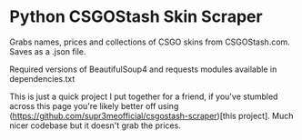 # Python CSGOStash Skin Scraper

Grabs names, prices and collections of CSGO skins from CSGOStash.com. Saves as a .json file.

Required versions of BeautifulSoup4 and requests modules available in dependencies.txt


This is just a quick project I put together for a friend, if you've stumbled across this page you're likely better off using (https://github.com/supr3meofficial/csgostash-scraper)[this project]. Much nicer codebase but it doesn't grab the prices.
